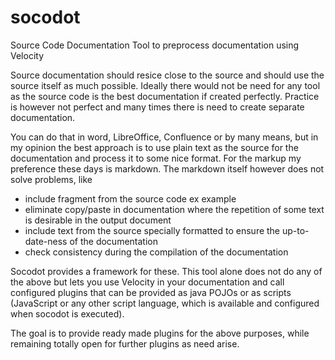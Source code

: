 socodot
=======

Source Code Documentation Tool to preprocess documentation using Velocity

Source documentation should resice close to the source and should use the source itself as much possible. Ideally
there would not be need for any tool as the source code is the best documentation if created perfectly. Practice is however not perfect and many times there is need to create separate documentation.

You can do that in word, LibreOffice, Confluence or by many means, but in my opinion the best approach is to use plain text as the source for the documentation and process it to some nice format. For the markup my preference these days is markdown. The markdown itself however does not solve problems, like

* include fragment from the source code ex example
* eliminate copy/paste in documentation where the repetition of some text is desirable in the output document
* include text from the source specially formatted to ensure the up-to-date-ness of the documentation
* check consistency during the compilation of the documentation

Socodot provides a framework for these. This tool alone does not do any of the above but lets you use Velocity in your documentation and call configured plugins that can be provided as java POJOs or as scripts (JavaScript or any other script language, which is available and configured when socodot is executed).

The goal is to provide ready made plugins for the above purposes, while remaining totally open for further plugins as need arise.
